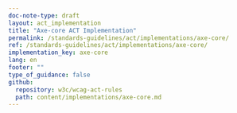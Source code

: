 ```yaml
---
doc-note-type: draft
layout: act_implementation
title: "Axe-core ACT Implementation"
permalink: /standards-guidelines/act/implementations/axe-core/
ref: /standards-guidelines/act/implementations/axe-core/
implementation_key: axe-core
lang: en
footer: ""
type_of_guidance: false
github:
  repository: w3c/wcag-act-rules
  path: content/implementations/axe-core.md
---
```

